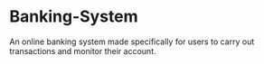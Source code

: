 # Banking-System
An online banking system made specifically for users to carry out transactions and monitor their account.
